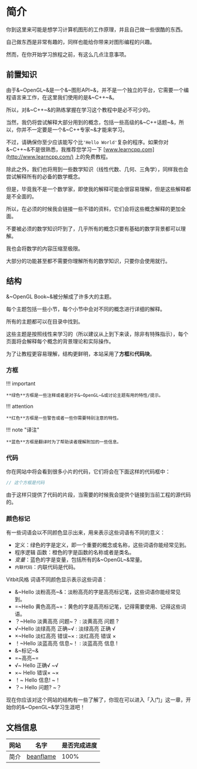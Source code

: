 # 简介

你到这里来可能是想学习计算机图形的工作原理，并且自己做一些很酷的东西。

自己做东西是非常有趣的，同样也能给你带来对图形编程的兴趣。

然而，在你开始学习旅程之前，有这么几点注意事项。

## 前置知识

由于&~OpenGL~&是一个&~图形API~&，并不是一个独立的平台，它需要一个编程语言来工作，在这里我们使用的是&~C++~&。

所以，对&~C++~&的熟练掌握在学习这个教程中是必不可少的。

当然，我仍将尝试解释大部分用到的概念，包括一些高级的&~C++话题~&，所以，你并不一定要是一个&~C++专家~&才能来学习。

不过，请确保你至少应该能写个比`'Hello World'`复杂的程序。如果你对&~C++~&不是很熟悉，我推荐您学习一下 [www.learncpp.com](http://www.learncpp.com/) 上的免费教程。

除此之外，我们也将用到一些数学知识（线性代数、几何、三角学），同样我也会尝试解释所有的必备的数学概念。

但是，毕竟我不是一个数学家，即使我的解释可能会很容易理解，但是这些解释都是不全面的。

所以，在必须的时候我会链接一些不错的资料，它们会将这些概念解释的更加全面。

不要被必须的数学知识吓到了，几乎所有的概念只要有基础的数学背景都可以理解。

我也会将数学的内容压缩至极限。

大部分的功能甚至都不需要你理解所有的数学知识，只要你会使用就行。

## 结构

&~OpenGL Book~&被分解成了许多大的主题。

每个主题包括一些小节，每个小节中会对不同的概念进行详细的解释。

所有的主题都可以在目录中找到。

这些主题是按照线性来学习的（所以建议从上到下来读，除非有特殊指示），每个页面将会解释每个概念的背景理论和实际操作。

为了让教程更容易理解，结构更鲜明，本站采用了**方框**和**代码块**。

### 方框

!!! important

	**绿色**方框是一些注释或者是对于&~OpenGL~&或讨论主题有用的特性/提示。

!!! attention

	**红色**方框是一些警告或者一些你需要特别注意的特性。

!!! note "译注"

	**蓝色**方框是翻译时为了帮助读者理解附加的一些信息。

### 代码

你在网站中将会看到很多小片的代码，它们将会在下面这样的代码框中：

```c++
// 这个方框是代码
```

由于这样只提供了代码的片段，当需要的时候我会提供个链接到当前工程的源代码的。

### 颜色标记

有一些词语会以不同颜色显示出来，用来表示这些词语有不同的意义：

- <def>定义</def>：绿色的字是定义，即一个重要的概念或名称，这些词语你能经常见到。
- <fun>程序逻辑 函数</fun>：橙色的字是函数的名称或者是类名。
- <var>变量</var>：蓝色的字是变量，包括所有的&~OpenGL~&常量。
- `内联代码`：内联代码是代码。

Vitbit风格 词语不同颜色显示表示这些词语：

- &~Hello 淡粉高亮~&：淡粉高亮的字是高亮标记笔，这些词语你能经常见到。
- =~Hello 黄色高亮~=：黄色的字是高亮标记笔，记得需要使用、记得这些词语。
- ？~Hello 淡黄高亮 问题~？ : 淡黄高亮 问题 ?
- √~Hello 淡绿高亮 正确~√ : 淡绿高亮 正确 √
- ×~Hello 淡红高亮 错误~× : 淡红高亮 错误 ×
- ！~Hello 淡蓝高亮 信息~！ : 淡蓝高亮 信息 !
- &~标记~&
- =~高亮~=
- √~ Hello 正确√ ~√
- ×~ Hello 错误× ~×
- ！~ Hello 信息! ~！
- ？~ Hello 问题? ~？

现在你应该对这个网站的结构有一些了解了，你现在可以进入「入门」这一章，开始你的&~OpenGL~&学习生涯吧！

## 文档信息

| 网站 | 名字 | 是否完成进度 |
|-|-|-|
| 简介 | [beanflame](https://blog.beanflame.cn/) | 100% |
